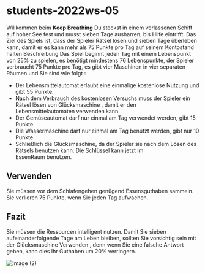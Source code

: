 # students-2022ws-05

Willkommen beim **Keep Breathing** Du steckst in einem verlassenen Schiff auf hoher See fest und musst sieben Tage ausharren, bis Hilfe eintrifft. Das Ziel des Spiels ist, dass der Spieler Rätsel lösen und sieben Tage überleben kann, damit er es kann mehr als 75 Punkte pro Tag auf seinem Kontostand halten Beschreibung Das Spiel beginnt jeden Tag mit einem Lebenspunkt von 25% zu spielen, es benötigt mindestens 76 Lebenspunkte, der Spieler verbraucht 75 Punkte pro Tag, es gibt vier Maschinen in vier separaten Räumen und Sie sind wie folgt :
-  Der Lebensmittelautomat erlaubt eine einmalige kostenlose Nutzung und gibt 55 Punkte.
- Nach dem Verbrauch des kostenlosen Versuchs muss der Spieler ein Rätsel lösen von Glücksmaschine , damit er den Lebensmittelautomaten verwenden kann.
- Der Gemüseautomat darf nur einmal am Tag verwendet werden, gibt 15 Punkte. 
- Die Wassermaschine darf nur einmal am Tag benutzt werden, gibt  nur 10 Punkte .
- Schließlich die Glücksmaschine, da der Spieler sie nach dem Lösen des Rätsels benutzen kann. Die Schlüssel kann jetzt im EssenRaum benutzen. 

## Verwenden
Sie müssen vor dem Schlafengehen genügend Essensguthaben sammeln.
Sie verlieren 75 Punkte, wenn Sie jeden Tag aufwachen.
## Fazit
Sie müssen die Ressourcen intelligent nutzen. Damit Sie sieben aufeinanderfolgende Tage am Leben bleiben, sollten Sie vorsichtig sein mit  der Glücksmaschine Verwenden , denn wenn Sie eine falsche Antwort geben, kann dies Ihr Guthaben um 20% verringern.


![image (2)](https://media.github.fh-zwickau.de/user/46/files/22e061e1-6c1a-4f64-9b5e-f716ace64f13)
